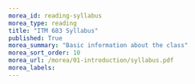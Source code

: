 ```yaml
---
morea_id: reading-syllabus
morea_type: reading
title: "ITM 683 Syllabus"
published: True
morea_summary: "Basic information about the class"
morea_sort_order: 10
morea_url: /morea/01-introduction/syllabus.pdf
morea_labels: 
---
```


